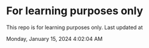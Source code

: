 # For learning purposes only
This repo is for learning purposes only.
Last updated at

Monday, January 15, 2024 4:02:04 AM

